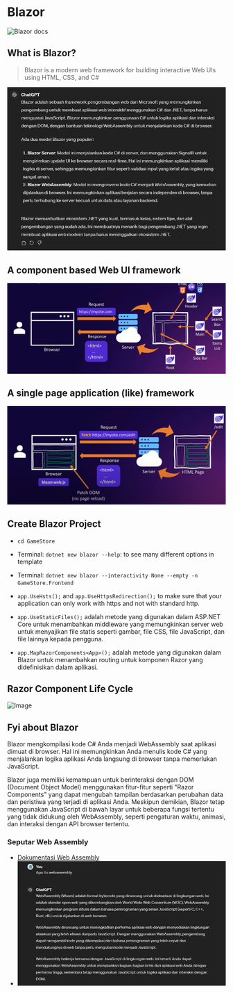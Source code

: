 # Blazor
![Blazor docs](https://dotnet.microsoft.com/en-us/apps/aspnet/web-apps/blazor)

## What is Blazor?
> Blazor is a modern web framework for building interactive Web UIs using HTML, CSS, and C#

![Image](./images/04-definition-blazor-gpt.png) 

## A component based Web UI framework
![Image](./images/02-component-based.png)

## A single page application (like) framework
![Image](./images/03-spa.png)

## Create Blazor Project
* `cd GameStore`
* Terminal: `dotnet new blazor --help`: to see many different options in template
* Terminal: `dotnet new blazor --interactivity None --empty -n GameStore.Frontend`


* `app.UseHsts();` and `app.UseHttpsRedirection();` to make sure that your application can only work with https and not with standard http.
* `app.UseStaticFiles();` adalah metode yang digunakan dalam ASP.NET Core untuk menambahkan middleware yang memungkinkan server web untuk menyajikan file statis seperti gambar, file CSS, file JavaScript, dan file lainnya kepada pengguna.
* `app.MapRazorComponents<App>();` adalah metode yang digunakan dalam Blazor untuk menambahkan routing untuk komponen Razor yang didefinisikan dalam aplikasi.


## Razor Component Life Cycle
![Image](/images/08-bout-razor-component-lifecycle.png)


## Fyi about Blazor
Blazor mengkompilasi kode C# Anda menjadi WebAssembly saat aplikasi dimuat di browser. Hal ini memungkinkan Anda menulis kode C# yang menjalankan logika aplikasi Anda langsung di browser tanpa memerlukan JavaScript.

Blazor juga memiliki kemampuan untuk berinteraksi dengan DOM (Document Object Model) menggunakan fitur-fitur seperti "Razor Components" yang dapat mengubah tampilan berdasarkan perubahan data dan peristiwa yang terjadi di aplikasi Anda. Meskipun demikian, Blazor tetap menggunakan JavaScript di bawah layar untuk beberapa fungsi tertentu yang tidak didukung oleh WebAssembly, seperti pengaturan waktu, animasi, dan interaksi dengan API browser tertentu.

### Seputar Web Assembly
* [Dokumentasi Web Assembly](https://webassembly.org/)
* ![Image](./images/05-webassembly.png)
